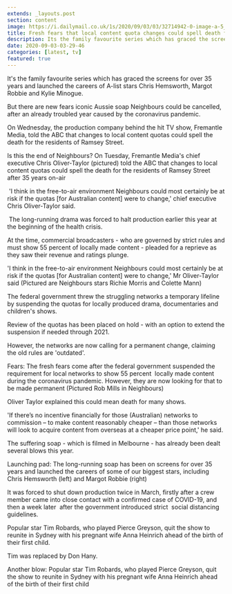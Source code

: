 ```yaml
---
extends: _layouts.post
section: content
image: https://i.dailymail.co.uk/1s/2020/09/03/03/32714942-0-image-a-5_1599099830794.jpg 
title: Fresh fears that local content quota changes could spell death for long running soap Neighbours 
description: Its the family favourite series which has graced the screens for over 35 years, and launched the careers of Chris Hemsworth, Margot Robbie and Kylie Minogue. 
date: 2020-09-03-03-29-46 
categories: [latest, tv] 
featured: true 
--- 
```

It's the family favourite series which has graced the screens for over 35 years and launched the careers of A-list stars Chris Hemsworth, Margot Robbie and Kylie Minogue.

But there are new fears iconic Aussie soap Neighbours could be cancelled, after an already troubled year caused by the coronavirus pandemic.

On Wednesday, the production company behind the hit TV show, Fremantle Media, told the ABC that changes to local content quotas could spell the death for the residents of Ramsey Street.

Is this the end of Neighbours? On Tuesday, Fremantle Media's chief executive Chris Oliver-Taylor (pictured) told the ABC that changes to local content quotas could spell the death for the residents of Ramsey Street after 35 years on-air 

 'I think in the free-to-air environment Neighbours could most certainly be at risk if the quotas [for Australian content] were to change,' chief executive Chris Oliver-Taylor said. 

 The long-running drama was forced to halt production earlier this year at the beginning of the health crisis.

At the time, commercial broadcasters - who are governed by strict rules and must show 55 percent of locally made content - pleaded for a reprieve as they saw their revenue and ratings plunge.

'I think in the free-to-air environment Neighbours could most certainly be at risk if the quotas [for Australian content] were to change,' Mr Oliver-Taylor said (Pictured are Neighbours stars Richie Morris and Colette Mann) 

The federal government threw the struggling networks a temporary lifeline by suspending the quotas for locally produced drama, documentaries and children's shows.

Review of the quotas has been placed on hold - with an option to extend the suspension if needed through 2021.

However, the networks are now calling for a permanent change, claiming the old rules are 'outdated'.

Fears: The fresh fears come after the federal government suspended the requirement for local networks to show 55 percent  locally made content during the coronavirus pandemic. However, they are now looking for that to be made permanent (Pictured Rob Mills in Neighbours) 

Oliver Taylor explained this could mean death for many shows.

'If there’s no incentive financially for those (Australian) networks to commission – to make content reasonably cheaper – than those networks will look to acquire content from overseas at a cheaper price point,' he said.

The suffering soap - which is filmed in Melbourne - has already been dealt several blows this year. 

Launching pad: The long-running soap has been on screens for over 35 years and launched the careers of some of our biggest stars, including Chris Hemsworth (left) and Margot Robbie (right) 

It was forced to shut down production twice in March, firstly after a crew member came into close contact with a confirmed case of COVID-19, and then a week later  after the government introduced strict  social distancing guidelines. 

Popular star Tim Robards, who played Pierce Greyson, quit the show to reunite in Sydney with his pregnant wife Anna Heinrich ahead of the birth of their first child. 

Tim was replaced by Don Hany.  

Another blow: Popular star Tim Robards, who played Pierce Greyson, quit the show to reunite in Sydney with his pregnant wife Anna Heinrich ahead of the birth of their first child 

